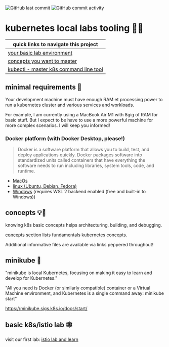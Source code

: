![GitHub last
commit](https://img.shields.io/github/last-commit/socraticDevBlog/k8s_home_labs)
![GitHub commit
activity](https://img.shields.io/github/commit-activity/m/socraticDevBlog/k8s_home_labs)

# kubernetes local labs tooling 🥼🧪

| quick links to navigate this project                          |
| ------------------------------------------------------------- |
| [your basic lab environment](basic_lab/README.md)             |
| [concepts you want to master](./concepts/README.md)           |
| [kubectl - master k8s command line tool](./kubectl/README.md) |

## minimal requirements 🧰

Your development machine must have enough RAM et processing power to run a
kubernetes cluster and various services and workloads.

For example, I am currently using a MacBook Air M1 with 8gig of RAM for basic stuff. But
I expect to be have to use a more powerful machine for more complex scenarios.
I will keep you informed!

### Docker platform (with Docker Desktop, please!)

> Docker is a software platform that allows you to build, test, and deploy applications quickly. Docker packages software into standardized units called containers that have everything the software needs to run including libraries, system tools, code, and runtime.

- [MacOs](https://docs.docker.com/desktop/install/mac-install/)
- [linux (Ubuntu, Debian, Fedora)](https://docs.docker.com/desktop/install/linux-install/)
- [Windows](https://docs.docker.com/desktop/install/windows-install/)
  (requires WSL 2 backend enabled (free and built-in to Windows))

## concepts 💡📜

knowing k8s basic concepts helps architecturing, building, and debugging.

[concepts](./concepts/README.md) section lists fundamentals kubernetes concepts.

Additional informative files are available via links peppered throughout!

## minikube 🧊

"minikube is local Kubernetes, focusing on making it easy to learn and develop
for Kubernetes."

"All you need is Docker (or similarly compatible) container or a Virtual
Machine environment, and Kubernetes is a single command away: minikube start"

https://minikube.sigs.k8s.io/docs/start/

## basic k8s/istio lab 🕸️

visit our first lab: [istio lab and learn](basic_lab/README.md)
